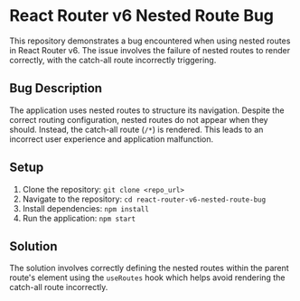 # React Router v6 Nested Route Bug

This repository demonstrates a bug encountered when using nested routes in React Router v6.  The issue involves the failure of nested routes to render correctly, with the catch-all route incorrectly triggering. 

## Bug Description

The application uses nested routes to structure its navigation. Despite the correct routing configuration, nested routes do not appear when they should. Instead, the catch-all route (`/*`) is rendered. This leads to an incorrect user experience and application malfunction.

## Setup

1. Clone the repository: `git clone <repo_url>`
2. Navigate to the repository: `cd react-router-v6-nested-route-bug`
3. Install dependencies: `npm install`
4. Run the application: `npm start`

## Solution

The solution involves correctly defining the nested routes within the parent route's element using the `useRoutes` hook which helps avoid rendering the catch-all route incorrectly. 